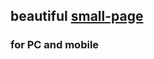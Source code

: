 ## beautiful [small-page](https://aharongrigoryan.github.io/beautiful-small-page/) 
### for PC and mobile
